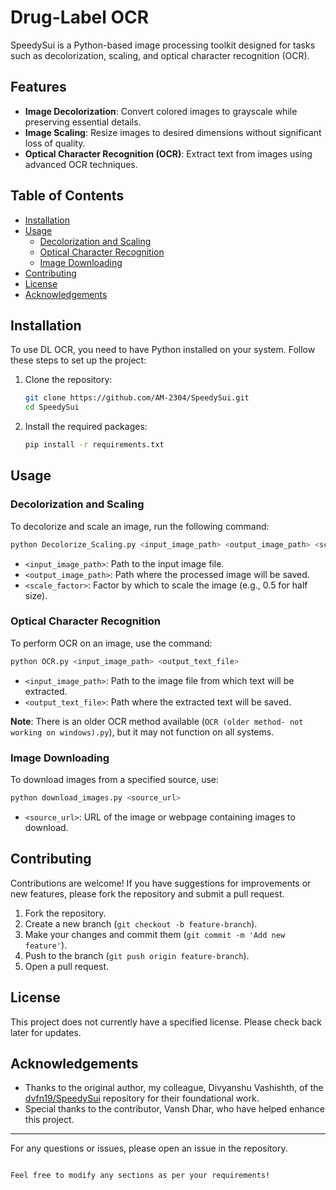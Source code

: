# Drug-Label OCR

SpeedySui is a Python-based image processing toolkit designed for tasks such as decolorization, scaling, and optical character recognition (OCR).

## Features

- **Image Decolorization**: Convert colored images to grayscale while preserving essential details.
- **Image Scaling**: Resize images to desired dimensions without significant loss of quality.
- **Optical Character Recognition (OCR)**: Extract text from images using advanced OCR techniques.

## Table of Contents

- [Installation](#installation)
- [Usage](#usage)
  - [Decolorization and Scaling](#decolorization-and-scaling)
  - [Optical Character Recognition](#optical-character-recognition)
  - [Image Downloading](#image-downloading)
- [Contributing](#contributing)
- [License](#license)
- [Acknowledgements](#acknowledgements)

## Installation

To use DL OCR, you need to have Python installed on your system. Follow these steps to set up the project:

1. Clone the repository:
   ```bash
   git clone https://github.com/AM-2304/SpeedySui.git
   cd SpeedySui
   ```

2. Install the required packages:
   ```bash
   pip install -r requirements.txt
   ```

## Usage

### Decolorization and Scaling

To decolorize and scale an image, run the following command:

```bash
python Decolorize_Scaling.py <input_image_path> <output_image_path> <scale_factor>
```

- `<input_image_path>`: Path to the input image file.
- `<output_image_path>`: Path where the processed image will be saved.
- `<scale_factor>`: Factor by which to scale the image (e.g., 0.5 for half size).

### Optical Character Recognition

To perform OCR on an image, use the command:

```bash
python OCR.py <input_image_path> <output_text_file>
```

- `<input_image_path>`: Path to the image file from which text will be extracted.
- `<output_text_file>`: Path where the extracted text will be saved.

**Note**: There is an older OCR method available (`OCR (older method- not working on windows).py`), but it may not function on all systems.

### Image Downloading

To download images from a specified source, use:

```bash
python download_images.py <source_url>
```

- `<source_url>`: URL of the image or webpage containing images to download.

## Contributing

Contributions are welcome! If you have suggestions for improvements or new features, please fork the repository and submit a pull request. 

1. Fork the repository.
2. Create a new branch (`git checkout -b feature-branch`).
3. Make your changes and commit them (`git commit -m 'Add new feature'`).
4. Push to the branch (`git push origin feature-branch`).
5. Open a pull request.

## License

This project does not currently have a specified license. Please check back later for updates.

## Acknowledgements

- Thanks to the original author, my colleague, Divyanshu Vashishth, of the [dvfn19/SpeedySui](https://github.com/dvfn19/SpeedySui) repository for their foundational work.
- Special thanks to the contributor, Vansh Dhar, who have helped enhance this project.

---

For any questions or issues, please open an issue in the repository.
```

Feel free to modify any sections as per your requirements!
